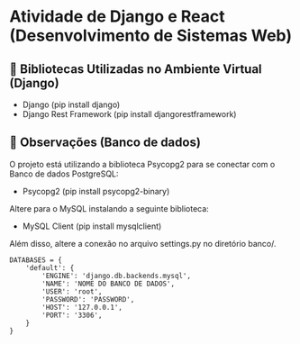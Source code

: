 # Atividade de Django e React (Desenvolvimento de Sistemas Web)

## 🔧 Bibliotecas Utilizadas no Ambiente Virtual (Django)
- Django (pip install django)
- Django Rest Framework (pip install djangorestframework)

## 🔧 Observações (Banco de dados)
O projeto está utilizando a biblioteca Psycopg2 para se conectar com o Banco de dados PostgreSQL:
- Psycopg2 (pip install psycopg2-binary)

Altere para o MySQL instalando a seguinte biblioteca:
- MySQL Client (pip install mysqlclient)

Além disso, altere a conexão no arquivo settings.py no diretório banco/.

```
DATABASES = {
    'default': {
        'ENGINE': 'django.db.backends.mysql',
        'NAME': 'NOME DO BANCO DE DADOS',
        'USER': 'root',
        'PASSWORD': 'PASSWORD',
        'HOST': '127.0.0.1',
        'PORT': '3306',  
    }
}
```

